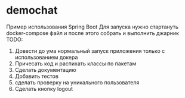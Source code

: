 # demochat
Пример использования Spring Boot
Для запуска нужно стартануть docker-compose файл и после этого собрать и выполнить джарник
TODO: 
1) Довести до ума нормальный запуск приложения только с использованием докера
2) Причесать код и распихать классы по пакетам 
3) Сделать документацию
4) Добавить тестов 
5) сделать проверку на уникального пользователя
6) Сделать кнопку logout
